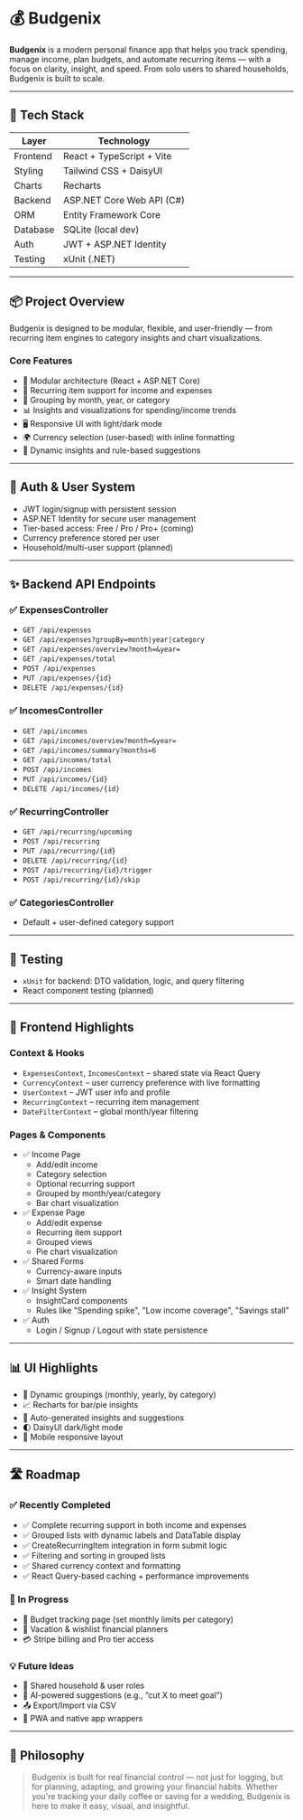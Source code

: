 # 💰 Budgenix

**Budgenix** is a modern personal finance app that helps you track spending, manage income, plan budgets, and automate recurring items — with a focus on clarity, insight, and speed. From solo users to shared households, Budgenix is built to scale.

---

## 🚀 Tech Stack

| Layer       | Technology                  |
|-------------|-----------------------------|
| Frontend    | React + TypeScript + Vite   |
| Styling     | Tailwind CSS + DaisyUI      |
| Charts      | Recharts                    |
| Backend     | ASP.NET Core Web API (C#)   |
| ORM         | Entity Framework Core       |
| Database    | SQLite (local dev)          |
| Auth        | JWT + ASP.NET Identity      |
| Testing     | xUnit (.NET)                |

---

## 📦 Project Overview

Budgenix is designed to be modular, flexible, and user-friendly — from recurring item engines to category insights and chart visualizations.

### Core Features

- 🧩 Modular architecture (React + ASP.NET Core)
- 🔁 Recurring item support for income and expenses
- 📆 Grouping by month, year, or category
- 📊 Insights and visualizations for spending/income trends
- 🖥️ Responsive UI with light/dark mode
- 🌍 Currency selection (user-based) with inline formatting
- 🧠 Dynamic insights and rule-based suggestions

---

## 🔐 Auth & User System

- JWT login/signup with persistent session
- ASP.NET Identity for secure user management
- Tier-based access: Free / Pro / Pro+ (coming)
- Currency preference stored per user
- Household/multi-user support (planned)

---

## ✨ Backend API Endpoints

### ✅ ExpensesController

- `GET /api/expenses`
- `GET /api/expenses?groupBy=month|year|category`
- `GET /api/expenses/overview?month=&year=`
- `GET /api/expenses/total`
- `POST /api/expenses`
- `PUT /api/expenses/{id}`
- `DELETE /api/expenses/{id}`

### ✅ IncomesController

- `GET /api/incomes`
- `GET /api/incomes/overview?month=&year=`
- `GET /api/incomes/summary?months=6`
- `GET /api/incomes/total`
- `POST /api/incomes`
- `PUT /api/incomes/{id}`
- `DELETE /api/incomes/{id}`

### ✅ RecurringController

- `GET /api/recurring/upcoming`
- `POST /api/recurring`
- `PUT /api/recurring/{id}`
- `DELETE /api/recurring/{id}`
- `POST /api/recurring/{id}/trigger`
- `POST /api/recurring/{id}/skip`

### ✅ CategoriesController

- Default + user-defined category support

---

## 🧪 Testing

- `xUnit` for backend: DTO validation, logic, and query filtering
- React component testing (planned)

---

## 🧩 Frontend Highlights

### Context & Hooks

- `ExpensesContext`, `IncomesContext` – shared state via React Query
- `CurrencyContext` – user currency preference with live formatting
- `UserContext` – JWT user info and profile
- `RecurringContext` – recurring item management
- `DateFilterContext` – global month/year filtering

### Pages & Components

- ✅ Income Page
  - Add/edit income
  - Category selection
  - Optional recurring support
  - Grouped by month/year/category
  - Bar chart visualization
- ✅ Expense Page
  - Add/edit expense
  - Recurring item support
  - Grouped views
  - Pie chart visualization
- ✅ Shared Forms
  - Currency-aware inputs
  - Smart date handling
- ✅ Insight System
  - InsightCard components
  - Rules like "Spending spike", "Low income coverage", "Savings stall"
- ✅ Auth
  - Login / Signup / Logout with state persistence

---

## 📊 UI Highlights

- 📅 Dynamic groupings (monthly, yearly, by category)
- 📈 Recharts for bar/pie insights
- 🧠 Auto-generated insights and suggestions
- 🌓 DaisyUI dark/light mode
- 📱 Mobile responsive layout

---

## 🛣 Roadmap

### ✅ Recently Completed

- ✅ Complete recurring support in both income and expenses
- ✅ Grouped lists with dynamic labels and DataTable display
- ✅ CreateRecurringItem integration in form submit logic
- ✅ Filtering and sorting in grouped lists
- ✅ Shared currency context and formatting
- ✅ React Query-based caching + performance improvements

### 🔨 In Progress

- 🧮 Budget tracking page (set monthly limits per category)
- 📅 Vacation & wishlist financial planners
- 💳 Stripe billing and Pro tier access

### 💡 Future Ideas

- 🤝 Shared household & user roles
- 🧠 AI-powered suggestions (e.g., “cut X to meet goal”)
- 📤 Export/Import via CSV
- 📲 PWA and native app wrappers

---

## 🧠 Philosophy

> Budgenix is built for real financial control — not just for logging, but for planning, adapting, and growing your financial habits. Whether you're tracking your daily coffee or saving for a wedding, Budgenix is here to make it easy, visual, and insightful.
